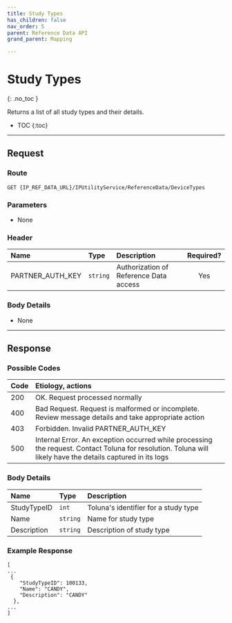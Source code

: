 ```yaml
---
title: Study Types
has_children: false
nav_order: 5
parent: Reference Data API
grand_parent: Mapping

---
```


# Study Types
{: .no_toc }

Returns a list of all study types and their details.

* TOC
{:toc}

---

## Request

### Route
```
GET {IP_REF_DATA_URL}/IPUtilityService/ReferenceData/DeviceTypes 
```

### Parameters

 - None

### Header

| Name | Type | Description | Required? |
| :--- | :--- | :--- | :---: |
| PARTNER_AUTH_KEY | ```string``` | Authorization of Reference Data access | Yes |

### Body Details

 - None

---

## Response

### Possible Codes

| Code | Etiology, actions |
| :--- | :--- |
| 200 | OK. Request processed normally |
| 400 | Bad Request. Request is malformed or incomplete. Review message details and take appropriate action |
| 403 | Forbidden. Invalid PARTNER_AUTH_KEY |
| 500 | Internal Error. An exception occurred while processing the request. Contact Toluna for resolution. Toluna will likely have the details captured in its logs |

### Body Details

| Name | Type | Description |
| :--- | :--- | :--- |
| StudyTypeID | ```int``` | Toluna's identifier for a study type |
| Name | ```string``` | Name for study type |
| Description | ```string``` | Description of study type |

### Example Response
```plaintext
[
...
 {
    "StudyTypeID": 100133,
    "Name": "CANDY",
    "Description": "CANDY"
  },
...
]
```